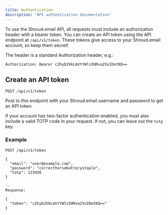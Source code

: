 ```yaml
---
title: Authentication
description: "API authentication documentation"
---
```


To use the Shroud.email API, all requests must include an authorization header with a bearer token. You can create an API token using the API endpoint at `/api/v1/token`. These tokens give access to your Shroud.email account, so keep them secret!

The header is a standard Authorization header, e.g.:

```
Authorization: Bearer c2hyb3VkLmVtYWlsIHRva2VuIDotKQ==
```

## Create an API token

`POST /api/v1/token`

Post to this endpoint with your Shroud.email username and password to get an API token.

If your account has two-factor authentication enabled, you must also include a valid TOTP code in your request. If not, you can leave out the `totp` key.

### Example

```
POST /api/v1/token

{
  "email": "user@example.com",
  "password": "correcthorsebatterystaple",
  "totp": 123456
}

--
Response:

{
  "token": "c2hyb3VkLmVtYWlsIHRva2VuIDotKQ=="
}
```
